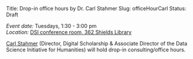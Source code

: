 Title: Drop-in office hours by Dr. Carl Stahmer 
Slug: officeHourCarl
Status: Draft

*Event date:* Tuesdays, 1:30 - 3:00 pm    
*Location:* [DSI conference room, 362 Shields Library]({filename}../../directions.md)      

[Carl Stahmer](http://www.carlstahmer.com/) (Director, Digital Scholarship & Associate Director of the Data Science Initiative for Humanities) will hold drop-in consulting/office hours.
